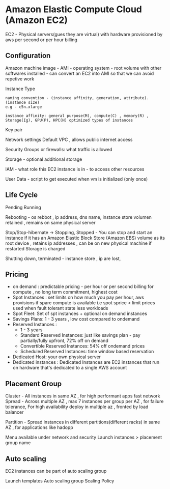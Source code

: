 # Amazon Elastic Compute Cloud (Amazon EC2)

EC2  - Physical servers(gues they are virtual) with hardware provisioned by aws
per second or per hour billing

## Configuration

Amazon machine image - AMI
    - operating system
    - root volume with other softwares installed
    - can convert an EC2 into AMI so that we can avoid repetive work

Instance Type

    naming convention - (instance affinity, generation, attribute).(instance size)
    e.g - c5n.xlarge

    instance affinity: general purpose(M), compute(C) , memory(R) , Storage(Ig), GPU(P), HPC(H) optimized types of instances 

Key pair

Network settings
    Default VPC , allows public internet access

Security Groups or firewalls: what traffic is allowed

Storage - optional additional storage

IAM - what role this EC2 instance is in - to access other resources

User Data - script to get executed when vm is initialized (only once)


## Life Cycle

Pending
Running

Rebooting - os rebbot , ip address, dns name, instance store volumen retained , remains on same physical server 

Stop/Stop-hibernate -> Stopping, Stopped - You can stop and start an instance if it has an Amazon Elastic Block Store (Amazon EBS) volume as its root device , retains ip addresses , can be on new physical machine if restarted
Storage is charged  

Shutting down, terminated - instance store , ip are lost,

## Pricing

- on demand : predictable pricing - per hour or per second billing for compute , no long term commitment, highest cost
- Spot Instances : set limits on how much you pay per hour, aws provisions if spare compute is available i.e spot sprice < limit prices
  used when fault tolerant state less workloads 
- Spot Fleet:  Set of spt instances + optional on demand instances
- Savings Plans: 1 - 3 years , low cost compared to ondemand
- Reserved Instances : 
    - 1 - 3 years
    - Standard Reserved Instances: just like savings plan - pay partially/fully upfront, 72% off on demand
    - Convertible Reserved Instances: 54% off ondemand prices
    - Scheduled Reserved Instances: time window based reservation
- Dedicated Host: your own physical server
- Dedicated instances : Dedicated Instances are EC2 instances that run on hardware that's dedicated to a single AWS account

## Placement Group

Cluster - All instances in same AZ , for high performant apps fast network
Spread - Across multiple AZ , max 7 instances per group per AZ , for failure tolerance, For high availability deploy in multiple az , fronted by load balancer

Partition - Spread instances in different partitions(different racks) in same AZ , for applications like hadopp

Menu available under network and security 
Launch instances > placement group name

## Auto scaling

EC2 instances can be part of auto scaling group

Launch templates
Auto scaling group
Scaling Policy